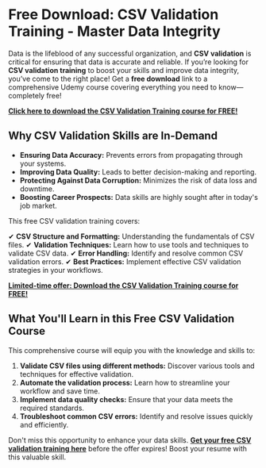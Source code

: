 # Free Download: CSV Validation Training - Master Data Integrity

Data is the lifeblood of any successful organization, and **CSV validation** is critical for ensuring that data is accurate and reliable. If you’re looking for **CSV validation training** to boost your skills and improve data integrity, you’ve come to the right place! Get a **free download** link to a comprehensive Udemy course covering everything you need to know—completely free!

[**Click here to download the CSV Validation Training course for FREE!**](https://udemywork.com/csv-validation-training)

## Why CSV Validation Skills are In-Demand

*   **Ensuring Data Accuracy:** Prevents errors from propagating through your systems.
*   **Improving Data Quality:** Leads to better decision-making and reporting.
*   **Protecting Against Data Corruption:** Minimizes the risk of data loss and downtime.
*   **Boosting Career Prospects:** Data skills are highly sought after in today's job market.

This free CSV validation training covers:

✔ **CSV Structure and Formatting:** Understanding the fundamentals of CSV files.
✔ **Validation Techniques:** Learn how to use tools and techniques to validate CSV data.
✔ **Error Handling:** Identify and resolve common CSV validation errors.
✔ **Best Practices:** Implement effective CSV validation strategies in your workflows.

[**Limited-time offer: Download the CSV Validation Training course for FREE!**](https://udemywork.com/csv-validation-training)

## What You'll Learn in this Free CSV Validation Course

This comprehensive course will equip you with the knowledge and skills to:

1.  **Validate CSV files using different methods:** Discover various tools and techniques for effective validation.
2.  **Automate the validation process:** Learn how to streamline your workflow and save time.
3.  **Implement data quality checks:** Ensure that your data meets the required standards.
4.  **Troubleshoot common CSV errors:** Identify and resolve issues quickly and efficiently.

Don't miss this opportunity to enhance your data skills. **[Get your free CSV validation training here](https://udemywork.com/csv-validation-training)** before the offer expires! Boost your resume with this valuable skill.

